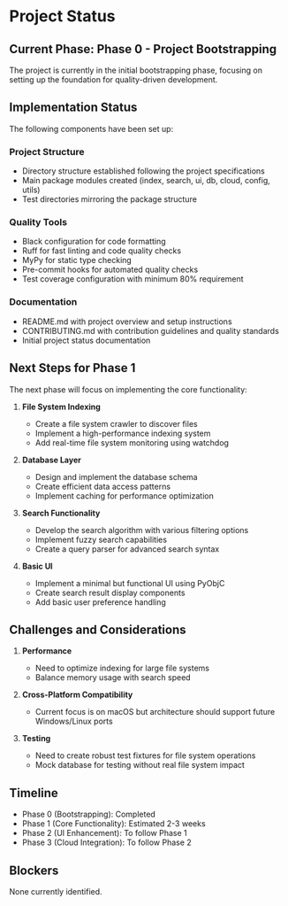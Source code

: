 # Project Status

## Current Phase: Phase 0 - Project Bootstrapping

The project is currently in the initial bootstrapping phase, focusing on setting up the foundation for quality-driven development.

## Implementation Status

The following components have been set up:

### Project Structure
- Directory structure established following the project specifications
- Main package modules created (index, search, ui, db, cloud, config, utils)
- Test directories mirroring the package structure

### Quality Tools
- Black configuration for code formatting
- Ruff for fast linting and code quality checks
- MyPy for static type checking
- Pre-commit hooks for automated quality checks
- Test coverage configuration with minimum 80% requirement

### Documentation
- README.md with project overview and setup instructions
- CONTRIBUTING.md with contribution guidelines and quality standards
- Initial project status documentation

## Next Steps for Phase 1

The next phase will focus on implementing the core functionality:

1. **File System Indexing**
   - Create a file system crawler to discover files
   - Implement a high-performance indexing system
   - Add real-time file system monitoring using watchdog

2. **Database Layer**
   - Design and implement the database schema
   - Create efficient data access patterns
   - Implement caching for performance optimization

3. **Search Functionality**
   - Develop the search algorithm with various filtering options
   - Implement fuzzy search capabilities
   - Create a query parser for advanced search syntax

4. **Basic UI**
   - Implement a minimal but functional UI using PyObjC
   - Create search result display components
   - Add basic user preference handling

## Challenges and Considerations

1. **Performance**
   - Need to optimize indexing for large file systems
   - Balance memory usage with search speed

2. **Cross-Platform Compatibility**
   - Current focus is on macOS but architecture should support future Windows/Linux ports

3. **Testing**
   - Need to create robust test fixtures for file system operations
   - Mock database for testing without real file system impact

## Timeline

- Phase 0 (Bootstrapping): Completed
- Phase 1 (Core Functionality): Estimated 2-3 weeks
- Phase 2 (UI Enhancement): To follow Phase 1
- Phase 3 (Cloud Integration): To follow Phase 2

## Blockers

None currently identified.
